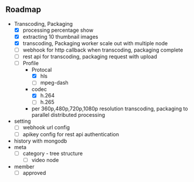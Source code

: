 ## Roadmap
* Transcoding, Packaging
    * [x] processing percentage show
    * [x] extracting 10 thumbnail images
    * [x] transcoding, Packaging worker scale out with multiple node
    * [ ] webhook for http callback when transcoding, packaging complete
    * [ ] rest api for transcoding, packaging request with upload
    * [ ] Profile
        - Protocal
            - [x] hls
            - [ ] mpeg-dash
        - codec
            - [x] h.264
            - [ ] h.265
        - per 360p,480p,720p,1080p resolution transcoding, packaging to parallel distributed processing
* setting
    * [ ] webhook url config
    * [ ] apikey config for rest api authentication
* history with mongodb
* meta
    * [ ] category - tree structure
        * [ ] video node
* member
    * [ ] approved 